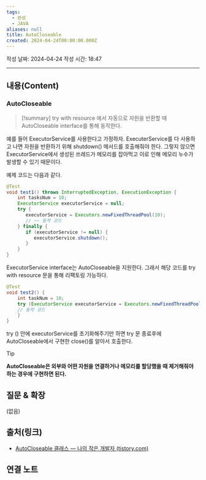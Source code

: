 ```yaml
---
tags:
  - 완성
  - JAVA
aliases: null
title: AutoCloseable
created: 2024-04-24T00:00:00.000Z
---
```

작성 날짜: 2024-04-24
작성 시간: 18:47


----
## 내용(Content)


### AutoCloseable

>[!summary]
>try with resource 에서 자동으로 자원을 반환할 때 AutoCloseable interface를 통해 동작한다.

예를 들어 ExecutorService를 사용한다고 가정하자. ExecuterService를 다 사용하고 나면 자원을 반환하기 위해 shutdown() 메서드를 호출해줘야 한다. 그렇지 않으면 ExecutorService에서 생성된 쓰레드가 메모리를 잡아먹고 이로 인해 메모리 누수가 발생할 수 있기 때문이다.

예제 코드는 다음과 같다.

```java
@Test  
void test1() throws InterruptedException, ExecutionException {  
    int tasksNum = 10;  
    ExecutorService executorService = null;  
    try {  
       executorService = Executors.newFixedThreadPool(10);
       // ~~ 동작 코드
    } finally {  
       if (executorService != null) {  
          executorService.shutdown();  
       }  
    }  
}
```

ExecutorService interface는 AutoCloseable을 지원한다. 그래서 해당 코드를 try with resource 문을 통해 리팩토링 가능하다.

```java
@Test  
void test2() {  
    int taskNum = 10;  
    try (ExecutorService executorService = Executors.newFixedThreadPool(10)) {  
    // 동작 코드
    }
}
```

try () 안에 executorService를 초기화해주기만 하면 try 문 종료후에 AutoCloseable에서 구현한 close()를 알아서 호출한다.

>[!tip] 
**AutoCloseable은 외부와 어떤 자원을 연결하거나 메모리를 할당했을 때 제거해줘야 하는 경우에 구현하면 된다.**

## 질문 & 확장

(없음)

## 출처(링크)
- [AutoCloseable 클래스 — 나의 작은 개발자 (tistory.com)](https://almond0115.tistory.com/entry/AutoCloseable-%ED%81%B4%EB%9E%98%EC%8A%A4)

## 연결 노트










